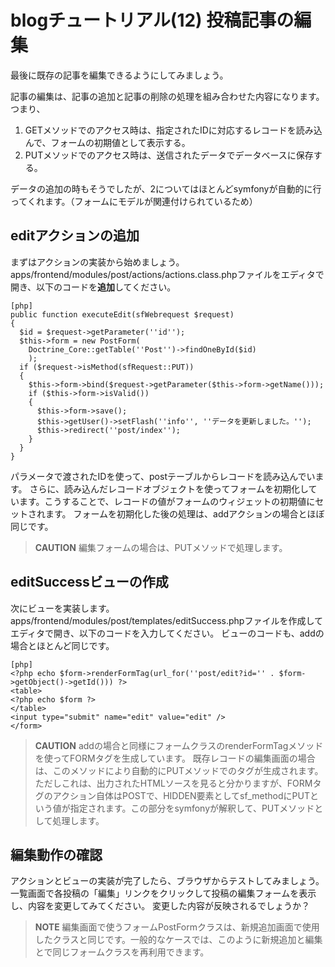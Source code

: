 blogチュートリアル(12) 投稿記事の編集
=====================================

最後に既存の記事を編集できるようにしてみましょう。

記事の編集は、記事の追加と記事の削除の処理を組み合わせた内容になります。つまり、

1. GETメソッドでのアクセス時は、指定されたIDに対応するレコードを読み込んで、フォームの初期値として表示する。
2. PUTメソッドでのアクセス時は、送信されたデータでデータベースに保存する。

データの追加の時もそうでしたが、2についてはほとんどsymfonyが自動的に行ってくれます。（フォームにモデルが関連付けられているため）


editアクションの追加
--------------------

まずはアクションの実装から始めましょう。
apps/frontend/modules/post/actions/actions.class.phpファイルをエディタで開き、以下のコードを**追加**してください。

	[php]
	public function executeEdit(sfWebrequest $request)
	{
	  $id = $request->getParameter(''id'');
	  $this->form = new PostForm(
	    Doctrine_Core::getTable(''Post'')->findOneById($id)
	    );
	  if ($request->isMethod(sfRequest::PUT))
	  {
	    $this->form->bind($request->getParameter($this->form->getName()));
	    if ($this->form->isValid())
	    {
	      $this->form->save();
	      $this->getUser()->setFlash(''info'', ''データを更新しました。'');
	      $this->redirect(''post/index'');
	    }
	  }
	}

パラメータで渡されたIDを使って、postテーブルからレコードを読み込んでいます。
さらに、読み込んだレコードオブジェクトを使ってフォームを初期化しています。こうすることで、レコードの値がフォームのウィジェットの初期値にセットされます。
フォームを初期化した後の処理は、addアクションの場合とほぼ同じです。

> **CAUTION**
> 編集フォームの場合は、PUTメソッドで処理します。


editSuccessビューの作成
-----------------------

次にビューを実装します。
apps/frontend/modules/post/templates/editSuccess.phpファイルを作成してエディタで開き、以下のコードを入力してください。
ビューのコードも、addの場合とほとんど同じです。

	[php]
	<?php echo $form->renderFormTag(url_for(''post/edit?id='' . $form->getObject()->getId())) ?>
	<table>
	<?php echo $form ?>
	</table>
	<input type="submit" name="edit" value="edit" />
	</form>

> **CAUTION**
> addの場合と同様にフォームクラスのrenderFormTagメソッドを使ってFORMタグを生成しています。
> 既存レコードの編集画面の場合は、このメソッドにより自動的にPUTメソッドでのタグが生成されます。
> ただしこれは、出力されたHTMLソースを見ると分かりますが、FORMタグのアクション自体はPOSTで、HIDDEN要素としてsf_methodにPUTという値が指定されます。この部分をsymfonyが解釈して、PUTメソッドとして処理します。


編集動作の確認
-------------

アクションとビューの実装が完了したら、ブラウザからテストしてみましょう。
一覧画面で各投稿の「編集」リンクをクリックして投稿の編集フォームを表示し、内容を変更してみてください。
変更した内容が反映されるでしょうか？

> **NOTE**
> 編集画面で使うフォームPostFormクラスは、新規追加画面で使用したクラスと同じです。一般的なケースでは、このように新規追加と編集とで同じフォームクラスを再利用できます。

